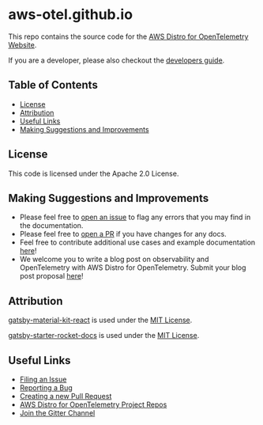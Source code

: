 # aws-otel.github.io

This repo contains the source code for the [AWS Distro for OpenTelemetry Website](https://aws-otel.github.io/). 

If you are a developer, please also checkout the [developers guide](./DEV_GUIDE.md).


## Table of Contents
  - [License](#license)
  - [Attribution](#attribution)
  - [Useful Links](#useful-links)
  - [Making Suggestions and Improvements](#making-suggestions-and-improvements)

## License

This code is licensed under the Apache 2.0 License.


## Making Suggestions and Improvements
* Please feel free to [open an issue](https://github.com/aws-otel/aws-otel.github.io/issues) to flag any errors that you may find in the documentation.
* Please feel free to [open a PR](https://github.com/aws-otel/aws-otel.github.io/pulls) if you have changes for any docs.
* Feel free to contribute additional use cases and example documentation [here](https://github.com/aws-otel/aws-otel.github.io/pulls)!
* We welcome you to write a blog post on observability and OpenTelemetry with AWS Distro for OpenTelemetry. Submit your blog post proposal [here](https://github.com/aws-otel/aws-otel.github.io/issues)!


## Attribution
[gatsby-material-kit-react](https://www.gatsbyjs.com/starters/WebCu/gatsby-material-kit-react) is used under the [MIT License](https://github.com/WebCu/gatsby-material-kit-react/blob/master/LICENSE).

[gatsby-starter-rocket-docs](https://www.gatsbyjs.com/starters/Rocketseat/gatsby-starter-rocket-docs) is used under the [MIT License](https://github.com/Rocketseat/gatsby-starter-rocket-docs/blob/master/LICENSE).

## Useful Links
* [Filing an Issue](https://github.com/aws-observability/aws-otel-community/issues)
* [Reporting a Bug](https://github.com/aws-observability/aws-otel-community/issues)
* [Creating a new Pull Request](https://github.com/aws-otel/aws-otel.github.io/compare)
* [AWS Distro for OpenTelemetry Project Repos](https://github.com/aws-observability)
* [Join the Gitter Channel](https://gitter.im/aws-otel-distro/community)